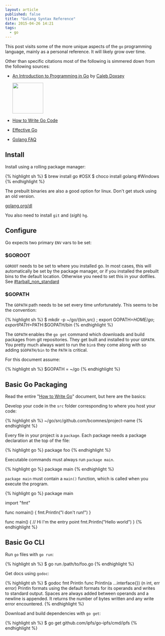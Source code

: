```yaml
---
layout: article
published: false
title: "Golang Syntax Reference"
date: 2015-04-26 14:21
tags:
  - go
---
```


This post visits some of the more unique aspects of the `go` programming language, mainly as a personal reference.  It will likely grow over time.

Other than specific citations most of the following is simmered down from the following sources:

- [An Introduction to Programming in Go](http://www.golang-book.com) by [Caleb Doxsey](http://www.doxsey.net)

  <a href="http://www.golang-book.com"><img src="http://www.golang-book.com/assets/img/cover.png" width="100"></a>
- [How to Write Go Code][how-url]
- [Effective Go][effective-url]
- [Golang FAQ][faq-url]


## Install

Install using a rolling package manager:

{% highlight sh %}
$ brew install go #OSX
$ choco install golang #Windows
{% endhighlight %}

The prebuilt binaries are also a good option for linux.  Don't get stuck using an old version.

[golang.org/dl](https://golang.org/dl/)

You also need to install `git` and (*sigh*) `hg`.

## Configure

Go expects two primary `ENV` vars to be set:

### $GOROOT

`GOROOT` needs to be set to where you installed go.  In most cases, this will automatically be set by the package manager, or if you installed the prebuilt bins to the default location.  Otherwise you need to set this in your dotfiles.  See [#tarball_non_standard](https://golang.org/doc/install#tarball_non_standard)

### $GOPATH

The `GOPATH` path needs to be set every time unfortunately.  This seems to be the convention:

{% highlight sh %}
$ mkdir -p ~/go/{bin,src} ; export GOPATH=$HOME/go ; export PATH=$PATH:$GOPATH/bin
{% endhighlight %}

The `GOPATH` enables the `go get` command which downloads and build packages from git repositories.  They get built and installed to your `GOPATH`.  You pretty much always want to run the `bin`s they come along with so adding `$GOPATH/bin` to the `PATH` is critical.

For this document assume:

{% highlight sh %}
$GOPATH = ~/go
{% endhighlight %}

## Basic Go Packaging

Read the entire "[How to Write Go][how-url]" document,  but here are the basics:

Develop your code in the `src` folder corresponding to where you host your code:

{% highlight sh %}
~/go/src/github.com/bcomnes/project-name
{% endhighlight %}

Every file in your project is a `package`.  Each package needs a package declaration at the top of the file:

{% highlight go %}
package foo
{% endhighlight %}

Executable commands must always run `package main`.

{% highlight go %}
package main
{% endhighlight %}

`package main` must contain a `main()` function, which is called when you execute the program.

{% highlight go %}
package main

import "fmt"

func nomain() {
  fmt.Println("I don't run!")
}

func main() {
  // Hi I'm the entry point
  fmt.Println("Hello world")
}
{% endhighlight %}

## Basic Go CLI

Run `go` files with `go run`:

{% highlight sh %}
$ go run /path/to/foo.go
{% endhighlight %}

Get docs using `godoc`:

{% highlight sh %}
$ godoc fmt Println
func Println(a ...interface{}) (n int, err error)
    Println formats using the default formats for its operands and writes to
    standard output. Spaces are always added between operands and a newline
    is appended. It returns the number of bytes written and any write error
    encountered.
{% endhighlight %}

Download and build dependencies with `go get`:

{% highlight sh %}
$ go get github.com/ipfs/go-ipfs/cmd/ipfs
{% endhighlight %}


[how-url]: https://golang.org/doc/code.html
[effective-url]: https://golang.org/doc/effective_go.html
[faq-url]: https://golang.org/doc/faq
